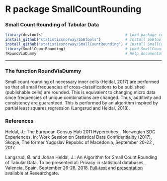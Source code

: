 # R package SmallCountRounding

### Small Count Rounding of Tabular Data


```r
library(devtools)                                     # Load package containing install_github
install_github("statisticsnorway/SSBtools")           # Install SSBtools from GitHub (Now same as on CRAN)
install_github("statisticsnorway/SmallCountRounding") # Install SmallCountRounding from GitHub
library(SmallCountRounding)                           # Load SmallCountRounding 
?RoundViaDummy                                        # Help documentation of function RoundViaDummy
```

-----------

### The function RoundViaDummy

Small count rounding of necessary inner cells (Heldal, 2017) are performed so that all small frequencies of cross-classifications to be published (publishable cells) are rounded. This is equivalent to changing micro data since frequencies of unique combinations are changed. Thus, additivity and consistency are guaranteed.
This is performed by an algorithm inspired by partial least squares regression (Langsrud and Heldal, 2018).


### References

Heldal, J.: The European Census Hub 2011 Hypercubes - Norwegian SDC Experiences. In: Work Session on Statistical Data Confidentiality (2017), Skopje, The former Yugoslav Republic of Macedonia, September 20-22 , 2017.

Langsrud, Ø. and  Johan Heldal, J.: An Algorithm for Small Count Rounding of Tabular Data. 
To be presented at: Privacy in statistical databases, Valencia, Spain. September 26-28, 2018.
 [Full-text](https://www.researchgate.net/publication/327768398_An_Algorithm_for_Small_Count_Rounding_of_Tabular_Data)
 and
[presentation](https://www.researchgate.net/publication/327916165_An_Algorithm_for_Small_Count_Rounding_of_Tabular_Data_-_Presentation) 
 available at Researchgate.
 
 
 